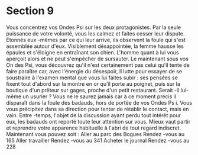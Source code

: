 # Section 9

Vous concentrez vos Ondes Psi sur les deux protagonistes. Par la seule puissance de votre
volonté, vous les calmez et faites cesser leur dispute. Étonnés eux -mêmes par ce qui leur
arrive, ils observent la foule qui s'est assemblée autour d'eux. Visiblement désappointée,
la femme hausse les épaules et s'éloigne en entraînant son chien. L'homme quant à lui
vous aperçoit alors et ne peut s'empêcher de sursauter. Le maintenant sous vos On des Psi,
vous découvrez qu'il n'est certainement pas celui qu'il tente de faire paraître car, avec
l'énergie du désespoir, il lutte pour essayer de se soustraire à l'examen mental que vous
lui faites subir : ses pensées se fixent tout d'abord sur la montre  en or qu'il porte au
poignet, puis sur la boutique d'un prêteur sur gages, proche d'un petit restaurant. Serait -il
lui-même un usurier ? Vous ne le saurez jamais car à ce moment précis il disparaît dans
la foule des badauds, hors de portée de vos Ondes Ps i. Vous vous précipitez dans sa
direction pour tenter de rétablir le contact, mais en vain. Entre -temps, l'objet de la
discussion ayant perdu tout intérêt pour eux, les badauds ont reporté toute leur attention
sur vous. Mieux vaut partir et reprendre votre  apparence habituelle à l'abri de tout regard
indiscret. Maintenant vous pouvez soit :
Aller au parc des Bogues  Rendez -vous au  165
Aller travailler  Rendez -vous au  341
Acheter le journal  Rendez -vous  au  228